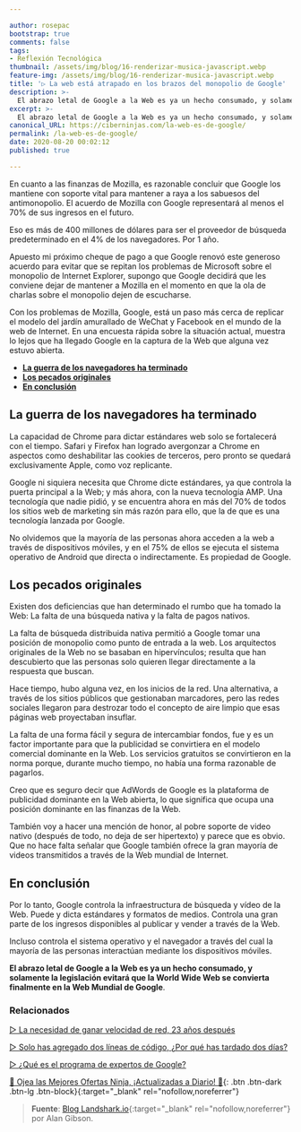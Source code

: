 ```yaml
---

author: rosepac
bootstrap: true
comments: false
tags:
- Reflexión Tecnológica
thumbnail: /assets/img/blog/16-renderizar-musica-javascript.webp
feature-img: /assets/img/blog/16-renderizar-musica-javascript.webp
title: '▷ La web está atrapado en los brazos del monopolio de Google'
description: >-
  El abrazo letal de Google a la Web es ya un hecho consumado, y solamente la legislación evitará que la World Wide Web se convierta finalmente en la Web Mundial de Google.
excerpt: >-
  El abrazo letal de Google a la Web es ya un hecho consumado, y solamente la legislación evitará que la World Wide Web se convierta finalmente en la Web Mundial de Google.
canonical_URL: https://ciberninjas.com/la-web-es-de-google/
permalink: /la-web-es-de-google/
date: 2020-08-20 00:02:12
published: true

---
```


En cuanto a las finanzas de Mozilla, es razonable concluir que Google los mantiene con soporte vital para mantener a raya a los sabuesos del antimonopolio. El acuerdo de Mozilla con Google representará al menos el 70% de sus ingresos en el futuro.

Eso es más de 400 millones de dólares para ser el proveedor de búsqueda predeterminado en el 4% de los navegadores. Por 1 año.

Apuesto mi próximo cheque de pago a que Google renovó este generoso acuerdo para evitar que se repitan los problemas de Microsoft sobre el monopolio de Internet Explorer, supongo que Google decidirá que les conviene dejar de mantener a Mozilla en el momento en que la ola de charlas sobre el monopolio dejen de escucharse.

Con los problemas de Mozilla, Google, está un paso más cerca de replicar el modelo del jardín amurallado de WeChat y Facebook en el mundo de la web de Internet. En una encuesta rápida sobre la situación actual, muestra lo lejos que ha llegado Google en la captura de la Web que alguna vez estuvo abierta.

- [**La guerra de los navegadores ha terminado**](#la-guerra-de-los-navegadores-ha-terminado)
- [**Los pecados originales**](#los-pecados-originales)
- [**En conclusión**](#en-conclusión)

## **La guerra de los navegadores ha terminado**

La capacidad de Chrome para dictar estándares web solo se fortalecerá con el tiempo. Safari y Firefox han logrado avergonzar a Chrome en aspectos como deshabilitar las cookies de terceros, pero pronto se quedará exclusivamente Apple, como voz replicante.

Google ni siquiera necesita que Chrome dicte estándares, ya que controla la puerta principal a la Web; y más ahora, con la nueva tecnología AMP. Una tecnología que nadie pidió, y se encuentra ahora en más del 70% de todos los sitios web de marketing sin más razón para ello, que la de que es una tecnología lanzada por Google.

No olvidemos que la mayoría de las personas ahora acceden a la web a través de dispositivos móviles, y en el 75% de ellos se ejecuta el sistema operativo de Android que directa o indirectamente. Es propiedad de Google.

## **Los pecados originales**

Existen dos deficiencias que han determinado el rumbo que ha tomado la Web: La falta de una búsqueda nativa y la falta de pagos nativos.

La falta de búsqueda distribuida nativa permitió a Google tomar una posición de monopolio como punto de entrada a la web. Los arquitectos originales de la Web no se basaban en hipervínculos; resulta que han descubierto que las personas solo quieren llegar directamente a la respuesta que buscan. 

Hace tiempo, hubo alguna vez, en los inicios de la red. Una alternativa, a través de los sitios públicos que gestionaban marcadores, pero las redes sociales llegaron para destrozar todo el concepto de aire limpio que esas páginas web proyectaban insuflar.

La falta de una forma fácil y segura de intercambiar fondos, fue y es un factor importante para que la publicidad se convirtiera en el modelo comercial dominante en la Web. Los servicios gratuitos se convirtieron en la norma porque, durante mucho tiempo, no había una forma razonable de pagarlos.

Creo que es seguro decir que AdWords de Google es la plataforma de publicidad dominante en la Web abierta, lo que significa que ocupa una posición dominante en las finanzas de la Web.

También voy a hacer una mención de honor, al pobre soporte de video nativo (después de todo, no deja de ser hipertexto) y parece que es obvio. Que no hace falta señalar que Google también ofrece la gran mayoría de videos transmitidos a través de la Web mundial de Internet.

## **En conclusión**

Por lo tanto, Google controla la infraestructura de búsqueda y vídeo de la Web. Puede y dicta estándares y formatos de medios. Controla una gran parte de los ingresos disponibles al publicar y vender a través de la Web.

Incluso controla el sistema operativo y el navegador a través del cual la mayoría de las personas interactúan mediante los dispositivos móviles.

**El abrazo letal de Google a la Web es ya un hecho consumado, y solamente la legislación evitará que la World Wide Web se convierta finalmente en la Web Mundial de Google**.
<!-- https://landshark.io/2020/08/16/web-by-google.html , https://news.ycombinator.com/item?id=24176898 -->

### **Relacionados** <!-- omit in toc -->

[▷ La necesidad de ganar velocidad de red, 23 años después](https://ciberninjas.com/velocidad-usabilidad-web/)

[▷ Solo has agregado dos líneas de código, ¿Por qué has tardado dos días?](https://ciberninjas.com/solo-dos-lineas-para-tanto-tiempo/)

[▷ ¿Qué es el programa de expertos de Google?](https://ciberninjas.com/expertos-google/)

[🎁 Ojea las Mejores Ofertas Ninja, ¡Actualizadas a Diario! 🛒](https://www.amazon.es/shop/cibercursos){: .btn .btn-dark .btn-lg .btn-block}{:target="_blank" rel="nofollow,noreferrer"}

> **Fuente**: [Blog Landshark.io](https://landshark.io/2020/08/16/web-by-google.html){:target="_blank" rel="nofollow,noreferrer"} por Alan Gibson.